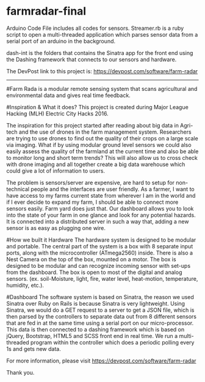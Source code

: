 # farmradar-final

Arduino Code File includes all codes for sensors.
Streamer.rb is a ruby script to open a multi-threaded application which parses sensor data from a serial port of an arduino
in the background.

dash-int is the folders that contains the Sinatra app for the front end using the Dashing framework that connects to our sensors and hardware.

The DevPost link to this project is: https://devpost.com/software/farm-radar

<hr>
#Farm Rada is a modular remote sensing system that scans agricultural and environmental data and gives real time feedback.

#Inspiration & What it does?
This project is created during Major League Hacking (MLH) Electric City Hacks 2016.

The inspiration for this project started after reading about big data in Agri-tech and the use of drones in the farm management system. Researchers are trying to use drones to find out the quality of their crops on a large scale via imaging. What if by using modular ground level sensors we could also easily assess the quality of the farmland at the current time and also be able to monitor long and short term trends? This will also allow us to cross check with drone imaging and all together create a big data warehouse which could give a lot of information to users.

The problem is sensors/server are expensive, are hard to setup for non-technical people and the interfaces are user friendly. As a farmer, I want to have access to my farms current state from wherever I am in the world and if I ever decide to expand my farm, I should be able to connect more sensors easily. Farm yard does just that. Our dashboard allows you to look into the state of your farm in one glance and look for any potential hazards. It is connected into a distributed server in such a way that, adding a new sensor is as easy as plugging one wire.

#How we built it
Hardware
The hardware system is designed to be modular and portable. The central part of the system is a box with 8 separate input ports, along with the microcontroller (ATmega2560) inside. There is also a Nest Camera on the top of the box, mounted on a motor. The box is designed to be modular and can recognize incoming sensor with set-ups from the dashboard. The box is open to most of the digital and analog sensors. (ex. soil-Moisture, light, fire, water level, heat-motion, temperature, humidity, etc.). 

#Dashboard
The software system is based on Sinatra, the reason we used Sinatra over Ruby on Rails is because Sinatra is very lightweight. Using Sinatra, we would do a GET request to a server to get a JSON file, which is then parsed by the controllers to separate data out from 8 different sensors that are fed in at the same time using a serial port on our micro-processor. This data is then connected to a dashing framework which is based on jQuery, Bootstrap, HTML5 and SCSS front end in real time. We run a multi-threaded program within the controller which does a periodic polling every 1s and gets new data.

For more information, please visit https://devpost.com/software/farm-radar

Thank you.
